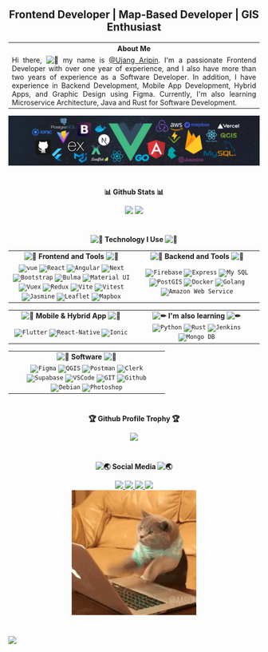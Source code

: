 <h2 align="center">Frontend Developer | Map-Based Developer | GIS Enthusiast</h2>

<div align="center">
<table style="width:100%">
  <tr>
    <th>About Me</th>
  </tr>
  <tr>
    <td style="text-align: justify">
    Hi there, 
          <img src="https://fonts.gstatic.com/s/e/notoemoji/latest/1f44b/512.gif" alt="👋" width="20" height="20">
    my name is <a target="_blank" href="https://ujangaripin24.github.io/">@Ujang Aripin</a>. I'm a passionate Frontend Developer with over one year of experience, and I also have more than two years of experience as a Software Developer. In addition, I have experience in Backend Development, Mobile App Development, Hybrid Apps, and Graphic Design using Figma. Currently, I'm also learning Microservice Architecture, Java and Rust for Software Development.
    </td>
  </tr>
</table>
</div>

<div style="margin-top: 2px">

![](./assets/header_.png)

</div>

#

<div align="center">
    <p><b>📊 Github Stats 📊</b></p>
    <img height="250" src="https://github-readme-streak-stats.herokuapp.com/?user=ujangaripin24&theme=tokyonight&hide_border=false" />
    <img height="250" src="https://github-readme-stats.vercel.app/api/top-langs/?username=ujangaripin24&layout=pie&langs_count=10&theme=tokyonight&count_private=true" />
</div>

#

<div align="center" style="width:100%">
  <p><b><img src="https://fonts.gstatic.com/s/e/notoemoji/latest/1f916/512.gif" alt="🤖" width="20" height="20"> Technology I Use <img src="https://fonts.gstatic.com/s/e/notoemoji/latest/1f916/512.gif" alt="🤖" width="20" height="20"></b></p>
  <table>
    <tr>
      <td valign="center" align="center" width="100px"><b><img src="https://fonts.gstatic.com/s/e/notoemoji/latest/1f680/512.gif" alt="🚀" width="20" height="20"> Frontend and Tools <img src="https://fonts.gstatic.com/s/e/notoemoji/latest/1f680/512.gif" alt="🚀" width="20" height="20"></b></td>
      <td valign="center" align="center" width="100px"><b><img src="https://fonts.gstatic.com/s/e/notoemoji/latest/1f680/512.gif" alt="🚀" width="20" height="20"> Backend and Tools <img src="https://fonts.gstatic.com/s/e/notoemoji/latest/1f680/512.gif" alt="🚀" width="20" height="20"></b></td>
    </tr>
    <tr>
      <td valign="center" align="center" width="300px">
        <code><img height="25" title="Vue" src="https://ujangaripin24.github.io/img/icon/Vue.svg" alt="vue" /></code>
        <code><img height="25" title="React" src="https://ujangaripin24.github.io/img/icon/React.svg" alt="React" /></code>
        <code><img height="25" title="Angular" src="https://ujangaripin24.github.io/img/icon/Angular.svg" alt="Angular" /></code>
        <code><img height="25" title="Next" src="https://ujangaripin24.github.io/img/icon/Next.svg" alt="Next" /></code>
        <code><img height="25" title="Bootstrap" src="https://ujangaripin24.github.io/img/icon/Bootstrap.svg" alt="Bootstrap" /></code>
        <code><img height="25" title="Bulma" src="https://ujangaripin24.github.io/img/icon/Bulma.svg" alt="Bulma" /></code>
        <code><img height="25" title="Material UI" src="https://ujangaripin24.github.io/img/icon/Material-UI.svg" alt="Material UI" /></code>
        <code><img height="25" title="Vuex" src="https://ujangaripin24.github.io/img/icon/Vuex.svg" alt="Vuex" /></code>
        <code><img height="25" title="Redux" src="https://ujangaripin24.github.io/img/icon/Redux.svg" alt="Redux" /></code>
        <code><img height="25" title="Vite" src="https://ujangaripin24.github.io/img/icon/Vite.svg" alt="Vite" /></code>
        <code><img height="25" title="Vitest" src="https://ujangaripin24.github.io/img/icon/Vitest.svg" alt="Vitest" /></code>
        <code><img height="25" title="Jasmine" src="https://ujangaripin24.github.io/img/icon/Jasmine.svg" alt="Jasmine" /></code>
        <code><img height="25" title="Leaflet" src="https://ujangaripin24.github.io/img/icon/Leaflet.svg" alt="Leaflet" /></code>
        <code><img height="25" title="Mapbox" src="https://ujangaripin24.github.io/img/icon/Mapbox.svg" alt="Mapbox" /></code>
      </td>
      <td valign="center" align="center" width="300px">
        <code><img height="25" title="Firebase" src="https://ujangaripin24.github.io/img/icon/Firebase.svg" alt="Firebase" /></code>
        <code><img height="25" title="Express" src="https://ujangaripin24.github.io/img/icon/Express.svg" alt="Express" /></code>
        <code><img height="25" title="My SQL" src="https://ujangaripin24.github.io/img/icon/My-SQL.svg" alt="My SQL" /></code>
        <code><img height="25" title="PostGIS" src="https://ujangaripin24.github.io/img/icon/PostGIS.svg" alt="PostGIS" /></code>
        <code><img height="25" title="Docker" src="https://ujangaripin24.github.io/img/icon/Docker.svg" alt="Docker" /></code>
        <code><img height="25" title="Golang" src="https://ujangaripin24.github.io/img/icon/Golang.svg" alt="Golang" /></code>
        <code><img height="25" title="Amazon Web Service" src="https://ujangaripin24.github.io/img/icon/AWS.svg" alt="Amazon Web Service" /></code>
      </td>
    </tr>
  </table>
    <table>
    <tr>
      <td valign="center" align="center" width="100px"><b><img src="https://fonts.gstatic.com/s/e/notoemoji/latest/1f680/512.gif" alt="🚀" width="20" height="20"> Mobile & Hybrid App <img src="https://fonts.gstatic.com/s/e/notoemoji/latest/1f680/512.gif" alt="🚀" width="20" height="20"></b></td>
      <td valign="center" align="center" width="100px"><b><img src="https://fonts.gstatic.com/s/e/notoemoji/latest/270f_fe0f/512.gif" alt="✏" width="20" height="20"> I'm also learning <img src="https://fonts.gstatic.com/s/e/notoemoji/latest/270f_fe0f/512.gif" alt="✏" width="20" height="20"></b></td>
    </tr>
    <tr>
      <td valign="center" align="center" width="300px">
        <code><img height="25" title="Flutter" src="https://ujangaripin24.github.io/img/icon/Flutter.svg" alt="Flutter" /></code>
        <code><img height="25" title="React-Native" src="https://ujangaripin24.github.io/img/icon/React-Native.svg" alt="React-Native" /></code>
        <code><img height="25" title="Ionic" src="https://ujangaripin24.github.io/img/icon/Ionic.svg" alt="Ionic" /></code>
      </td>
      <td valign="center" align="center" width="300px">
        <code><img height="25" title="Python" src="https://ujangaripin24.github.io/img/icon/Python.svg" alt="Python" /></code>
        <code><img height="25" title="Rust" src="https://ujangaripin24.github.io/img/icon/Rust.svg" alt="Rust" /></code>
        <code><img height="25" title="Jenkins" src="https://ujangaripin24.github.io/img/icon/JENKINS.svg" alt="Jenkins" /></code>
        <code><img height="25" title="Mongo DB" src="https://ujangaripin24.github.io/img/icon/Mongodb.svg" alt="Mongo DB" /></code>
      </td>
    </tr>
  </table>
    <table>
    <tr>
      <td valign="center" align="center" width="100px"><b><img src="https://fonts.gstatic.com/s/e/notoemoji/latest/1f680/512.gif" alt="🚀" width="20" height="20"> Software <img src="https://fonts.gstatic.com/s/e/notoemoji/latest/1f680/512.gif" alt="🚀" width="20" height="20"></b></td>
    </tr>
    <tr>
      <td valign="center" align="center" width="300px">
        <code><img height="25" title="Figma" src="https://ujangaripin24.github.io/img/icon/Figma.svg" alt="Figma" /></code>
        <code><img height="25" title="QGIS" src="https://ujangaripin24.github.io/img/icon/QGIS.svg" alt="QGIS" /></code>
        <code><img height="25" title="Postman" src="https://ujangaripin24.github.io/img/icon/Postman.svg" alt="Postman" /></code>
        <code><img height="25" title="Clerk" src="https://ujangaripin24.github.io/img/icon/Clerk.svg" alt="Clerk" /></code>
        <code><img height="25" title="Supabase" src="https://ujangaripin24.github.io/img/icon/Supabase.svg" alt="Supabase" /></code>
        <code><img height="25" title="VSCode" src="https://ujangaripin24.github.io/img/icon/VSCode.svg" alt="VSCode" /></code>
        <code><img height="25" title="GIT" src="https://ujangaripin24.github.io/img/icon/GIT.svg" alt="GIT" /></code>
        <code><img height="25" title="Github" src="https://ujangaripin24.github.io/img/icon/Github.svg" alt="Github" /></code>
        <code><img height="25" title="Debian" src="https://ujangaripin24.github.io/img/icon/Debian.svg" alt="Debian" /></code>
        <code><img height="25" title="Photoshop" src="https://ujangaripin24.github.io/img/icon/Photoshop.svg" alt="Photoshop" /></code>
      </td>
    </tr>
  </table>
</div>

#

<div align="center">
  <div><p><b>🏆 Github Profile Trophy 🏆</b></p></div>
  <div><img src="https://github-profile-trophy.vercel.app/?username=ujangaripin24&theme=tokyonight&row=1&column=8" /></div>
</div>

#

<div align="center">
  <div>
    <p><b><img src="https://fonts.gstatic.com/s/e/notoemoji/latest/1f30f/512.gif" alt="🌏" width="20" height="20"> Social Media <img src="https://fonts.gstatic.com/s/e/notoemoji/latest/1f30f/512.gif" alt="🌏" width="20" height="20"></b></p>
  </div>
  <div>
    <a target="_blank" href="https://ujangaripin24.github.io/">
      <img src="https://img.shields.io/badge/Github-%36454F.svg?logo=Github&logoColor=white"/>
    </a>
    <a target="_blank" href="https://facebook.com/aripin.p.18">
      <img src="https://img.shields.io/badge/Facebook-%231877F2.svg?logo=Facebook&logoColor=white"/>
    </a>
    <a target="_blank" href="https://instagram.com/aripin_2401">
      <img src="https://img.shields.io/badge/Instagram-%23E4405F.svg?logo=Instagram&logoColor=white"/>
    </a>
    <a target="_blank" href="https://linkedin.com/in/ujang-aripin-a80107237">
      <img src="https://img.shields.io/badge/LinkedIn-%230077B5.svg?logo=linkedin&logoColor=white"/>
    </a>
  </div>
</div>

<div align="center">
  <img src="./assets/2GU.gif" width="250" height="250" />
</div>

#

[![](https://capsule-render.vercel.app/api?type=waving&color=306998&height=120&section=footer)](https://capsule-render.vercel.app/api?type=waving&color=00008B&height=120&section=footer)
